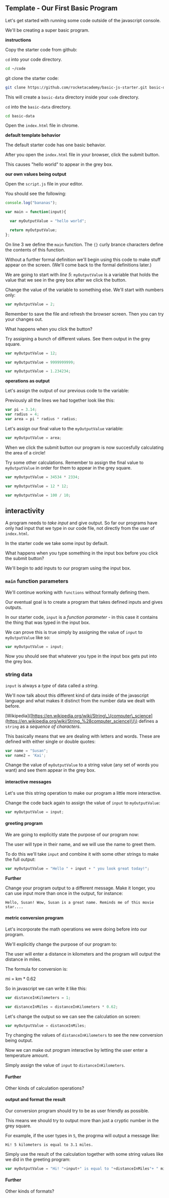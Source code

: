 ## Template - Our First Basic Program

Let's get started with running some code outside of the javascript console.

We'll be creating a super basic program.

**instructions**

Copy the starter code from github:

`cd` into your code directory.

```bash
cd ~/code
```

git clone the starter code:

```bash
git clone https://github.com/rocketacademy/basic-js-starter.git basic-data
```

This will create a `basic-data` directory inside your `code` directory.

`cd` into the `basic-data` directory.

```bash
cd basic-data
```

Open the `index.html` file in chrome.

**default template behavior**

The default starter code has one basic behavior.

After you open the `index.html` file in your browser, click the submit button.

This causes "hello world" to appear in the grey box.

**our own values being output**

Open the `script.js` file in your editor.

You should see the following:

```javascript
console.log("bananas");

var main = function(input){

  var myOutputValue = "hello world";

  return myOutputValue;
};
```

On line 3 we define the `main` function. The `{}` curly brance characters define the contents of this function.

Without a further formal definition we'll begin using this code to make stuff appear on the screen. \(We'll come back to the formal definitions later.\)

We are going to start with _line 5_: `myOutputValue` is a variable that holds the value that we see in the grey box after we click the button.

Change the value of the variable to something else. We'll start with numbers only:

```javascript
var myOutputValue = 2;
```

Remember to save the file and refresh the browser screen. Then you can try your changes out.

What happens when you click the button?

Try assigning a bunch of different values. See them output in the grey square.

```javascript
var myOutputValue = 12;
```

```javascript
var myOutputValue = 9999999999;
```

```javascript
var myOutputValue = 1.234234;
```

**operations as output**

Let's assign the output of our previous code to the variable:

Previously all the lines we had together look like this:

```javascript
var pi = 3.14;
var radius = 4;
var area = pi * radius * radius;
```

Let's assign our final value to the `myOutputValue` variable:

```javascript
var myOutputValue = area;
```

When we click the submit button our program is now succesfully calculating the area of a circle!

Try some other calculations. Remember to assign the final value to `myOutputValue` in order for them to appear in the grey square.

```javascript
var myOutputValue = 34534 * 2334;
```

```javascript
var myOutputValue = 12 * 12;
```

```javascript
var myOutputValue = 100 / 10;
```

## interactivity

A program needs to _take input_ and give output. So far our programs have only had input that we type in our code file, not directly from the user of `index.html`.

In the starter code we take some input by default.

What happens when you type something in the input box before you click the submit button?

We'll begin to add inputs to our program using the input box.

### `main` function parameters

We'll continue working with `functions` without formally defining them.

Our eventual goal is to create a program that takes defined inputs and gives outputs.

In our starter code, `input` is a _function parameter_ - in this case it contains the thing that was typed in the input box.

We can prove this is true simply by assigning the value of `input` to `myOutputValue` like so:

```javascript
var myOutputValue = input;
```

Now you should see that whatever you type in the input box gets put into the grey box.

### string data

`input` is always a _type_ of data called a _string_.

We'll now talk about this different kind of data inside of the javascript language and what makes it distinct from the number data we dealt with before.

\[Wikipedia\]\([https://en.wikipedia.org/wiki/String\_\(computer\_science](https://en.wikipedia.org/wiki/String_%28computer_science)\)\) defines a `string` as a _sequence of characters_.

This basically means that we are dealing with letters and words. These are defined with either single or double quotes:

```javascript
var name = "Susan";
var name2 = 'Kai';
```

Change the value of `myOutputValue` to a string value \(any set of words you want\) and see them appear in the grey box.

#### interactive messages

Let's use this string operation to make our program a little more interactive.

Change the code back again to assign the value of `input` to `myOutputValue`:

```javascript
var myOutputValue = input;
```

#### greeting program

We are going to explicitly state the purpose of our program now:

The user will type in their name, and we will use the name to greet them.

To do this we'll take `input` and combine it with some other strings to make the full output:

```javascript
var myOutputValue = "Hello " + input + " you look great today!";
```

**Further**

Change your program output to a different message. Make it longer, you can use input more than once in the output, for instance:

`Hello, Susan! Wow, Susan is a great name. Reminds me of this movie star....`

#### metric conversion program

Let's incorporate the math operations we were doing before into our program.

We'll explicitly change the purpose of our program to:

The user will enter a distance in kilometers and the program will output the distance in miles.

The formula for conversion is:

mi = km \* 0.62

So in javascript we can write it like this:

```javascript
var distanceInKilometers = 1;

var distanceInMiles = distanceInKilometers * 0.62;
```

Let's change the output so we can see the calculation on screen:

```javascript
var myOutputValue = distanceInMiles;
```

Try changing the values of `distanceInKilometers` to see the new conversion being output.

Now we can make out program interactive by letting the user enter a temperature amount.

Simply assign the value of `input` to `distanceInKilometers`.

#### Further

Other kinds of calculation operations?

#### output and format the result

Our conversion program should try to be as user friendly as possible.

This means we should try to output more than just a cryptic number in the grey square.

For example, if the user types in `5`, the progrma will output a message like:

```text
Hi! 5 kilometers is equal to 3.1 miles.
```

Simply use the result of the calculation together with some string values like we did in the greeting program:

```javascript
var myOutputValue = "Hi! "+input+" is equal to "+distanceInMiles"+ " miles.";
```

#### Further

Other kinds of formats?

